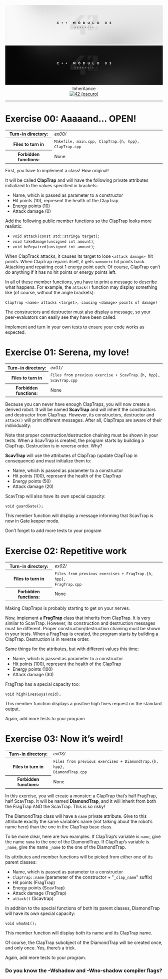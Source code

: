 <div align="center">
    <img src="https://github.com/15Galan/42_project-readmes/blob/master/banners/cursus/projects/cpp_module03-light.png?raw=true#gh-light-mode-only" alt="Banner (claro)" />
    <img src="https://github.com/15Galan/42_project-readmes/blob/master/banners/cursus/projects/cpp_module03-dark.png?raw=true#gh-dark-mode-only" alt="Banner (oscuro)" />
    <br>
    Inheritance
    <br>
    <a href='https://profile.intra.42.fr/users/alvega-g' target="_blank">
        <img alt='42 (oscuro)' src='https://img.shields.io/badge/Málaga-black?style=flat&logo=42&logoColor=white'/>
    </a>
</div>

---

# Exercise 00: Aaaaand... OPEN!

<table>
<tr>
	<th>Turn-in directory:</th> 
	<td><i>ex00/</i></td>
</tr>
  <tr>
    <th>Files to turn in</th>
    <td><code>Makefile, main.cpp, ClapTrap.{h, hpp}, ClapTrap.cpp</code></td>
  </tr>
  <tr>
    <th>Forbidden functions:</th>
    <td>None</td>
  </tr>
</table>


First, you have to implement a class! How original!

It will be called __ClapTrap__ and will have the following private attributes initialized
to the values specified in brackets:

- Name, which is passed as parameter to a constructor
- Hit points (10), represent the health of the ClapTrap
- Energy points (10)
- Attack damage (0)

Add the following public member functions so the ClapTrap looks more realistic:

- `void attack(const std::string& target)`;
- `void takeDamage(unsigned int amount)`;
- `void beRepaired(unsigned int amount)`;

When ClapTrack attacks, it causes its target to lose `<attack damage> `hit points.
When ClapTrap repairs itself, it gets `<amount>` hit points back. Attacking and repairing
cost 1 energy point each. Of course, ClapTrap can’t do anything if it has no hit points
or energy points left.

In all of these member functions, you have to print a message to describe what happens. For example, the `attack()` function may display something like (of course, without
the angle brackets):

`ClapTrap <name> attacks <target>, causing <damage> points of damage!`

The constructors and destructor must also display a message, so your peer-evaluators
can easily see they have been called.

Implement and turn in your own tests to ensure your code works as expected.

# Exercise 01: Serena, my love!

<table>
<tr>
	<th>Turn-in directory:</th> 
	<td><i>ex01/</i></td>
</tr>
  <tr>
    <th>Files to turn in</th>
    <td><code>Files from previous exercise + ScavTrap.{h, hpp}, ScavTrap.cpp</code></td>
  </tr>
  <tr>
    <th>Forbidden functions:</th>
    <td>None</td>
  </tr>
</table>

Because you can never have enough ClapTraps, you will now create a derived robot. It will be named __ScavTrap__ and will inherit the constructors and destructor from ClapTrap. However, its constructors, destructor and `attack()` will print different messages. After all, ClapTraps are aware of their individuality.

Note that proper construction/destruction chaining must be shown in your tests. When a ScavTrap is created, the program starts by building a ClapTrap. Destruction is in reverse order. Why?

__ScavTrap__ will use the attributes of ClapTrap (update ClapTrap in consequence) and must initialize them to:

- Name, which is passed as parameter to a constructor
- Hit points (100), represent the health of the ClapTrap
- Energy points (50)
- Attack damage (20)

ScavTrap will also have its own special capacity:

`void guardGate();`

This member function will display a message informing that ScavTrap is now in Gate keeper mode.

Don’t forget to add more tests to your program

# Exercise 02: Repetitive work

<table>
<tr>
	<th>Turn-in directory:</th> 
	<td><i>ex02/</i></td>
</tr>
  <tr>
    <th>Files to turn in</th>
    <td><code>Files from previous exercises + FragTrap.{h, hpp},
FragTrap.cpp</code></td>
  </tr>
  <tr>
    <th>Forbidden functions:</th>
    <td>None</td>
  </tr>
</table>

Making ClapTraps is probably starting to get on your nerves.

Now, implement a __FragTrap__ class that inherits from ClapTrap. It is very similar to ScavTrap. However, its construction and destruction messages must be different. Proper construction/destruction chaining must be shown in your tests. When a FragTrap is created, the program starts by building a ClapTrap. Destruction is in reverse order.

Same things for the attributes, but with different values this time:

- Name, which is passed as parameter to a constructor
- Hit points (100), represent the health of the ClapTrap
- Energy points (100)
- Attack damage (30)

FragTrap has a special capacity too:

`void highFivesGuys(void);`

This member function displays a positive high fives request on the standard output.

Again, add more tests to your program

# Exercise 03: Now it’s weird!

<table>
<tr>
	<th>Turn-in directory:</th> 
	<td><i>ex03/</i></td>
</tr>
  <tr>
    <th>Files to turn in</th>
    <td><code>Files from previous exercises + DiamondTrap.{h, hpp},
DiamondTrap.cpp</code></td>
  </tr>
  <tr>
    <th>Forbidden functions:</th>
    <td>None</td>
  </tr>
</table>

In this exercise, you will create a monster: a ClapTrap that’s half FragTrap, half ScavTrap. It will be named __DiamondTrap__, and it will inherit from both the FragTrap AND the ScavTrap. This is so risky!

The DiamondTrap class will have a `name` private attribute. Give to this attribute exactly the same variable’s name (not talking about the robot’s name here) than the one in the ClapTrap base class.

To be more clear, here are two examples. If ClapTrap’s variable is `name`, give the name `name` to the one of the DiamondTrap. If ClapTrap’s variable is `_name`, give the name `_name` to the one of the DiamondTrap.

Its attributes and member functions will be picked from either one of its parent classes:

- Name, which is passed as parameter to a constructor
- `ClapTrap::name` (parameter of the constructor + "`_clap_name`" suffix)
- Hit points (FragTrap)
- Energy points (ScavTrap)
- Attack damage (FragTrap)
- `attack()` (Scavtrap)

In addition to the special functions of both its parent classes, DiamondTrap will have its own special capacity:

`void whoAmI();`

This member function will display both its name and its ClapTrap name.

Of course, the ClapTrap subobject of the DiamondTrap will be created once, and only
once. Yes, there’s a trick.

Again, add more tests to your program.

### Do you know the -Wshadow and -Wno-shadow compiler flags?
